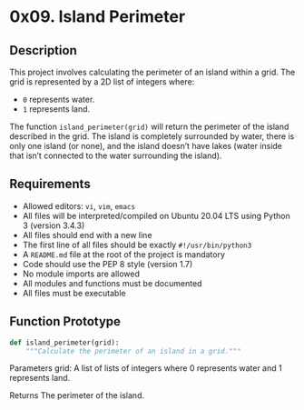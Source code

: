 # 0x09. Island Perimeter

## Description

This project involves calculating the perimeter of an island within a grid. The grid is represented by a 2D list of integers where:
- `0` represents water.
- `1` represents land.

The function `island_perimeter(grid)` will return the perimeter of the island described in the grid. The island is completely surrounded by water, there is only one island (or none), and the island doesn’t have lakes (water inside that isn’t connected to the water surrounding the island).

## Requirements

- Allowed editors: `vi`, `vim`, `emacs`
- All files will be interpreted/compiled on Ubuntu 20.04 LTS using Python 3 (version 3.4.3)
- All files should end with a new line
- The first line of all files should be exactly `#!/usr/bin/python3`
- A `README.md` file at the root of the project is mandatory
- Code should use the PEP 8 style (version 1.7)
- No module imports are allowed
- All modules and functions must be documented
- All files must be executable

## Function Prototype

```Python
def island_perimeter(grid):
    """Calculate the perimeter of an island in a grid."""
```

Parameters
grid: A list of lists of integers where 0 represents water and 1 represents land.

Returns
The perimeter of the island.
